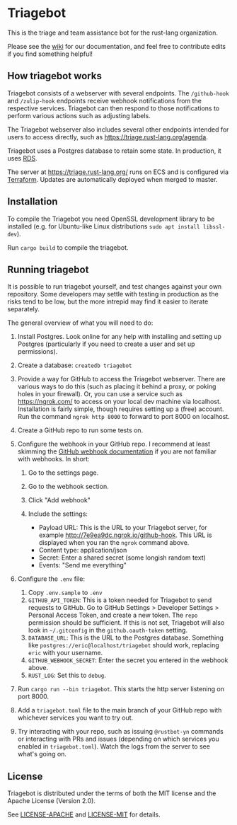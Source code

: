 # Triagebot

This is the triage and team assistance bot for the rust-lang organization.

Please see the [wiki] for our documentation, and feel free to contribute edits
if you find something helpful!

[wiki]: https://github.com/rust-lang/triagebot/wiki

## How triagebot works

Triagebot consists of a webserver with several endpoints.
The `/github-hook` and `/zulip-hook` endpoints receive webhook notifications from the respective services.
Triagebot can then respond to those notifications to perform various actions such as adjusting labels.

The Triagebot webserver also includes several other endpoints intended for users to access directly, such as https://triage.rust-lang.org/agenda.

Triagebot uses a Postgres database to retain some state.
In production, it uses [RDS](https://aws.amazon.com/rds/).

The server at https://triage.rust-lang.org/ runs on ECS and is configured via [Terraform](https://github.com/rust-lang/simpleinfra/blob/master/terraform/shared/services/triagebot/main.tf#L8).
Updates are automatically deployed when merged to master.

## Installation

To compile the Triagebot you need OpenSSL development library to be installed (e.g. for Ubuntu-like Linux distributions `sudo apt install libssl-dev`).

Run `cargo build` to compile the triagebot.

## Running triagebot

It is possible to run triagebot yourself, and test changes against your own repository.
Some developers may settle with testing in production as the risks tend to be low, but the more intrepid may find it easier to iterate separately.

The general overview of what you will need to do:

1. Install Postgres. Look online for any help with installing and setting up Postgres (particularly if you need to create a user and set up permissions).
2. Create a database: `createdb triagebot`
3. Provide a way for GitHub to access the Triagebot webserver.
   There are various ways to do this (such as placing it behind a proxy, or poking holes in your firewall).
   Or, you can use a service such as https://ngrok.com/ to access on your local dev machine via localhost.
   Installation is fairly simple, though requires setting up a (free) account.
   Run the command `ngrok http 8000` to forward to port 8000 on localhost.
4. Create a GitHub repo to run some tests on.
5. Configure the webhook in your GitHub repo.
   I recommend at least skimming the [GitHub webhook documentation](https://docs.github.com/en/developers/webhooks-and-events/webhooks/about-webhooks) if you are not familiar with webhooks. In short:

   1. Go to the settings page.
   2. Go to the webhook section.
   3. Click "Add webhook"
   4. Include the settings:

      - Payload URL: This is the URL to your Triagebot server, for example http://7e9ea9dc.ngrok.io/github-hook. This URL is displayed when you ran the `ngrok` command above.
      - Content type: application/json
      - Secret: Enter a shared secret (some longish random text)
      - Events: "Send me everything"
6. Configure the `.env` file:

   1. Copy `.env.sample` to `.env`
   2. `GITHUB_API_TOKEN`: This is a token needed for Triagebot to send requests to GitHub. Go to GitHub Settings > Developer Settings > Personal Access Token, and create a new token. The `repo` permission should be sufficient.
      If this is not set, Triagebot will also look in `~/.gitconfig` in the `github.oauth-token` setting.
   3. `DATABASE_URL`: This is the URL to the Postgres database. Something like `postgres://eric@localhost/triagebot` should work, replacing `eric` with your username.
   4. `GITHUB_WEBHOOK_SECRET`: Enter the secret you entered in the webhook above.
   5. `RUST_LOG`: Set this to `debug`.

7. Run `cargo run --bin triagebot`. This starts the http server listening on port 8000.
8. Add a `triagebot.toml` file to the main branch of your GitHub repo with whichever services you want to try out.
9. Try interacting with your repo, such as issuing `@rustbot-yn` commands or interacting with PRs and issues (depending on which services you enabled in `triagebot.toml`). Watch the logs from the server to see what's going on.

## License

Triagebot is distributed under the terms of both the MIT license and the
Apache License (Version 2.0).

See [LICENSE-APACHE](LICENSE-APACHE) and [LICENSE-MIT](LICENSE-MIT) for details.
